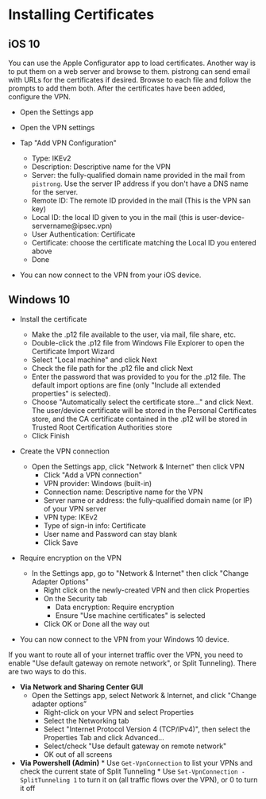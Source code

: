 # Installing Certificates

## iOS 10
You can use the Apple Configurator app to load certificates. Another way is to put them on a web server and browse to
them. pistrong can send email  with URLs for the certificates if desired. Browse to each file and follow the prompts to add them
both. After the certificates have been added, configure the VPN.
* Open the Settings app
* Open the VPN settings
* Tap "Add VPN Configuration"
   * Type: IKEv2
   * Description: Descriptive name for the VPN
   * Server: the fully-qualified domain name provided in the mail from `pistrong`. Use the server IP address if you don't have a DNS name for the server.
   * Remote ID: The remote ID provided in the mail (This is the VPN san key)
   * Local ID: the local ID given to you in the mail (this is user-device-servername\@ipsec.vpn)
   * User Authentication: Certificate
   * Certificate: choose the certificate matching the Local ID you entered above
   * Done

* You can now connect to the VPN from your iOS device.

## Windows 10

* Install the certificate
    * Make the .p12 file available to the user, via mail, file share, etc.
    * Double-click the .p12 file from Windows File Explorer to open the Certificate Import Wizard
    * Select "Local machine" and click Next
    * Check the file path for the .p12 file and click Next
    * Enter the password that was provided to you for the .p12 file. The default import options are fine (only "Include all extended
properties" is selected).
    * Choose "Automatically select the certificate store..." and click Next. The user/device certificate will be stored in the
Personal Certificates store, and the CA certificate contained in the .p12 will be stored in Trusted Root Certification Authorities store
    * Click Finish
* Create the VPN connection
    * Open the Settings app, click "Network & Internet" then click VPN
      * Click "Add a VPN connection"
      * VPN provider: Windows (built-in)
      * Connection name: Descriptive name for the VPN
      * Server name or address: the fully-qualified domain name (or IP) of your VPN server
      * VPN type: IKEv2
      * Type of sign-in info: Certificate
      * User name and Password can stay blank
      * Click Save
* Require encryption on the VPN
    * In the Settings app, go to "Network & Internet" then click "Change Adapter Options"
      * Right click on the newly-created VPN and then click Properties
      * On the Security tab
        * Data encryption: Require encryption
        * Ensure "Use machine certificates" is selected
      *  Click OK or Done all the way out

* You can now connect to the VPN from your Windows 10 device.

If you want to route all of your internet traffic over the VPN, you need to enable "Use default gateway on remote network", or Split Tunneling). There are two ways to do this.

* **Via Network and Sharing Center GUI** 
    * Open the Settings app, select Network & Internet, and click "Change adapter options” 
      * Right-click on your VPN and select Properties
      * Select the Networking tab
      * Select "Internet Protocol Version 4 (TCP/IPv4)", then select the Properties Tab and click Advanced…
      * Select/check "Use default gateway on remote network"
      * OK out of all screens
* **Via Powershell (Admin)**
      * Use `Get-VpnConnection` to list your VPNs and check the current state of Split Tunneling
      * Use `Set-VpnConnection -SplitTunneling 1` to turn it on (all traffic flows over the VPN), or 0  to turn it off
